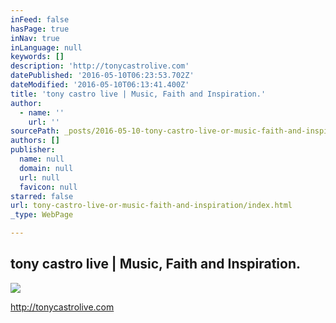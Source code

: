 ```yaml
---
inFeed: false
hasPage: true
inNav: true
inLanguage: null
keywords: []
description: 'http://tonycastrolive.com'
datePublished: '2016-05-10T06:23:53.702Z'
dateModified: '2016-05-10T06:13:41.400Z'
title: 'tony castro live | Music, Faith and Inspiration.'
author:
  - name: ''
    url: ''
sourcePath: _posts/2016-05-10-tony-castro-live-or-music-faith-and-inspiration.md
authors: []
publisher:
  name: null
  domain: null
  url: null
  favicon: null
starred: false
url: tony-castro-live-or-music-faith-and-inspiration/index.html
_type: WebPage

---
```

<article style=""><h1>tony castro live | Music, Faith and Inspiration.</h1><img src="https://s3-us-west-2.amazonaws.com/the-grid-img/p/47aae28be2b15374644a1ec742cb35d607106c1d.jpg" /></article>

http://tonycastrolive.com